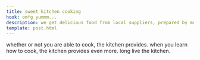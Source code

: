 ```yaml
---
title: sweet kitchen cooking
hook: omfg yummm...
description: we get delicious food from local suppliers, prepared by members for dinner every day, available always to you.
template: post.html
---
```

whether or not you are able to cook, the kitchen provides. when you learn how to cook, the kitchen provides even more. long live the kitchen.